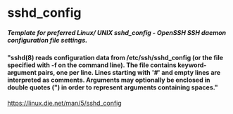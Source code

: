 # sshd_config

##### Template for preferred Linux/ UNIX sshd_config - OpenSSH SSH daemon configuration file settings.

#### "sshd(8) reads configuration data from /etc/ssh/sshd_config (or the file specified with -f on the command line). The file contains keyword-argument pairs, one per line. Lines starting with '#' and empty lines are interpreted as comments. Arguments may optionally be enclosed in double quotes (") in order to represent arguments containing spaces." 
https://linux.die.net/man/5/sshd_config
